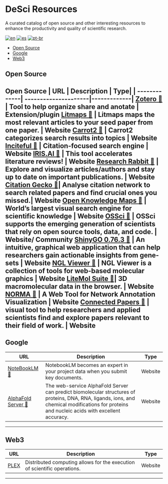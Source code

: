 # DeSci Resources

A curated catalog of open source and other interesting resources to enhance the productivity and quality of scientific research.

[![en](https://img.shields.io/badge/lang-en-red.svg)](https://github.com/AntonioCardenas/DeSci/blob/main/README.md)
[![es](https://img.shields.io/badge/lang-es-yellow.svg)](https://github.com/AntonioCardenas/DeSci/blob/main/README.es.md)
[![pt-br](https://img.shields.io/badge/lang-pt--br-green.svg)](https://github.com/AntonioCardenas/DeSci/blob/main/README.pt-br.md)



- [Open Source](#open-source)
- [Google](#google)
- [Web3](#web3)




## Open Source 

Open Source
| URL   | Description | Type|
| -------------| ---------------------|-------------|
[Zotero 🔗](https://www.zotero.org/) | Tool to help organize share and anotate  | Extension/plugin
[Litmaps 🔗](https://www.litmaps.com/) | Litmaps maps the most relevant articles to your seed paper from one paper.  | Website
[Carrot2 🔗](https://search.carrot2.org/#/search/web) |  Carrot2 categorizes search results into topics | Website
[Inciteful 🔗](https://inciteful.xyz/) | Citation-focused search engine | Website
[IRIS.AI 🔗](https://the.iris.ai/) | This tool accelerates literature reviews! | Website
[Research Rabbit 🔗](https://researchrabbitapp.com/) | Explore and visualize articles/authors and stay up to date on important publications. | Website
[Citation Gecko 🔗](https://citationgecko.azurewebsites.net/)| Analyse citation network to search related papers and find crucial ones you missed.| Website 
[Open Knowledge Maps 🔗](https://openknowledgemaps.org/index) | World’s largest visual search engine for scientific knowledge | Website
[OSSci 🔗](https://www.opensource.science/) | OSSci supports the emerging generation of scientists that rely on open source tools, data, and code.  | Website/ Community 
[ShinyGO 0.76.3 🔗](http://149.165.154.220/go/) | An intuitive, graphical web application that can help researchers gain actionable insights from gene-sets | Website
[NGL Viewer 🔗](https://nglviewer.org/ngl/?script=showcase%2Fferredoxin) | NGL Viewer is a collection of tools for web-based molecular graphics | Website 
[LiteMol Suite 🔗](https://www.litemol.org/)| 3D macromolecular data in the browser. | Website
[NORMA 🔗](https://pavlopoulos-lab-services.org/shiny/app/norma) | A Web Tool for Network Annotation Visualization | Website
[Connected Papers 🔗](https://www.connectedpapers.com/) | visual tool to help researchers and applied scientists find and explore papers relevant to their field of work. | Website
---


## Google 
| URL   | Description | Type|
| -------------| ---------------------|-------------|
[NoteBookLM 🔗](https://notebooklm.google/)| NotebookLM becomes an expert in your project data when you submit key documents. | Website
[AlphaFold Server 🔗](https://golgi.sandbox.google.com/about)| The web-service AlphaFold Server can predict biomolecular structures of proteins, DNA, RNA, ligands, ions, and chemical modifications for proteins and nucleic acids with excellent accuracy. | Website

---

## Web3

| URL   | Description | Type|
| -------------| ---------------------|-------------|
[PLEX](https://github.com/labdao/plex) | Distributed computing allows for the execution of scientific operations. | Website

---
